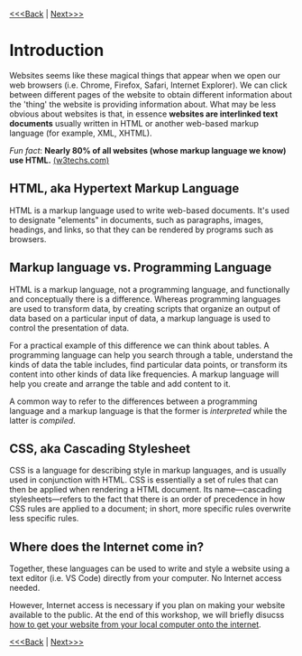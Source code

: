 [<<<Back](README.md) | [Next>>>](opening_activity.md)

# Introduction

Websites seems like these magical things that appear when we open our web browsers (i.e. Chrome, Firefox, Safari, Internet Explorer). We can click between different pages of the website to obtain different information about the 'thing' the website is providing information about. What may be less obvious about websites is that, in essence **websites are interlinked text documents** usually written in HTML or another web-based markup language (for example, XML, XHTML). 

*Fun fact*: **Nearly 80% of all websites (whose markup language we know) use HTML.** 
[(w3techs.com)](https://w3techs.com/technologies/details/ml-html/all/all)

## HTML, aka Hypertext Markup Language
HTML is a markup language used to write web-based documents. It's used to designate "elements" in documents, such as paragraphs, images, headings, and links, so that they can be rendered by programs such as browsers. 

## Markup language vs. Programming Language
HTML is a markup language, not a programming language, and functionally and conceptually there is a difference. Whereas programming languages are used to transform data, by creating scripts that organize an output of data based on a particular input of data, a markup language is used to control the presentation of data. 

For a practical example of this difference we can think about tables. A programming language can help you search through a table, understand the kinds of data the table includes, find particular data points, or transform its content into other kinds of data like frequencies. A markup language will help you create and arrange the table and add content to it.

A common way to refer to the differences between a programming language and a markup language is that the former is *interpreted* while the latter is *compiled*.

## CSS, aka Cascading Stylesheet
CSS is a language for describing style in markup languages, and is usually used in conjunction with HTML. CSS is essentially a set of rules that can then be applied when rendering a HTML document. Its name—cascading stylesheets—refers to the fact that there is an order of precedence in how CSS rules are applied to a document; in short, more specific rules overwrite less specific rules.

## Where does the Internet come in?
Together, these languages can be used to write and style a website using a text editor (i.e. VS Code) directly from your computer. No Internet access needed. 

However, Internet access is necessary if you plan on making your website available to the public. At the end of this workshop, we will briefly disucss [how to get your website from your local computer onto the internet](public.md).


[<<<Back](README.md) | [Next>>>](opening_activity.md)
